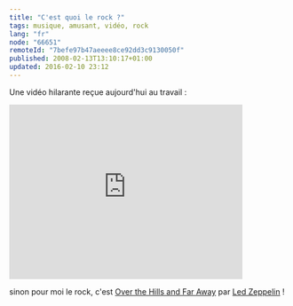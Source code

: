 ```yaml
---
title: "C'est quoi le rock ?"
tags: musique, amusant, vidéo, rock
lang: "fr"
node: "66651"
remoteId: "7befe97b47aeeee8ce92dd3c9130050f"
published: 2008-02-13T13:10:17+01:00
updated: 2016-02-10 23:12
---
```


Une vidéo hilarante reçue aujourd'hui au travail :

<iframe width="420" height="315" src="https://www.youtube.com/embed/7pdB3rLi3QQ" frameborder="0" allowfullscreen></iframe>

sinon pour moi le rock, c'est [Over the Hills and Far
Away](https://fr.wikipedia.org/wiki/Over_the_Hills_and_Far_Away_(chanson_de_Led_Zeppelin)) par [Led
Zeppelin](http://fr.wikipedia.org/wiki/Led_Zeppelin)&nbsp;!
